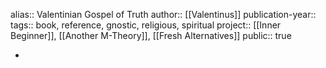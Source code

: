 alias:: Valentinian Gospel of Truth
author:: [[Valentinus]] 
publication-year::
tags:: book, reference, gnostic, religious, spiritual
project:: [[Inner Beginner]], [[Another M-Theory]], [[Fresh Alternatives]] 
public:: true

-